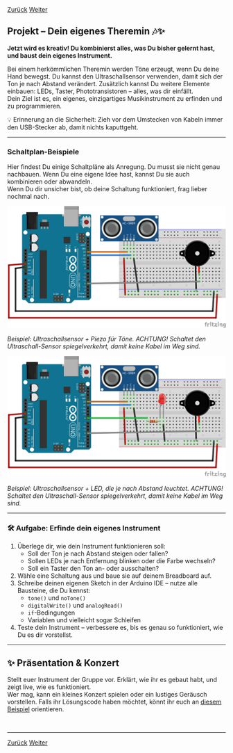 <link rel="stylesheet" href="assets/css/custom.css?v=2">

<div class="nav-container">
  <a href="Sensoren2" class="button">Zurück</a>
  <a href="Abschluss" class="button">Weiter</a>
</div>

## Projekt – Dein eigenes Theremin 🎶✨

**Jetzt wird es kreativ! Du kombinierst alles, was Du bisher gelernt hast, und baust dein eigenes Instrument.**

Bei einem herkömmlichen Theremin werden Töne erzeugt, wenn Du deine Hand bewegst. Du kannst den Ultraschallsensor verwenden, damit sich der Ton je nach Abstand verändert. Zusätzlich kannst Du weitere Elemente einbauen: LEDs, Taster, Phototransistoren – alles, was dir einfällt.  
Dein Ziel ist es, ein eigenes, einzigartiges Musikinstrument zu erfinden und zu programmieren.

<div class="merkbox">
💡 Erinnerung an die Sicherheit: Zieh vor dem Umstecken von Kabeln immer den USB-Stecker ab, damit nichts kaputtgeht.
</div>

---

### Schaltplan-Beispiele

Hier findest Du einige Schaltpläne als Anregung. Du musst sie nicht genau nachbauen. Wenn Du eine eigene Idee hast, kannst Du sie auch kombinieren oder abwandeln.  
Wenn Du dir unsicher bist, ob deine Schaltung funktioniert, frag lieber nochmal nach.

<div class="schaltplan-box">
  <img src="img/Schaltung_theremin_v2.png" alt="Theremin-Grundschaltung">
  <p><em>Beispiel: Ultraschallsensor + Piezo für Töne. ACHTUNG! Schaltet den Ultraschall-Sensor spiegelverkehrt, damit keine Kabel im Weg sind.</em></p>
</div>

<div class="schaltplan-box">
  <img src="img/Schaltung_t3_v2.png" alt="Theremin mit LED">
  <p><em>Beispiel: Ultraschallsensor + LED, die je nach Abstand leuchtet. ACHTUNG! Schaltet den Ultraschall-Sensor spiegelverkehrt, damit keine Kabel im Weg sind.</em></p>
</div>

<!-- Optional weitere Beispiele:
<div class="schaltplan-box">
  <img src="img/Schaltung_theremin_button.jpg" alt="Theremin mit Taster">
  <p><em>Beispiel: Zusätzlich ein Taster zum Umschalten</em></p>
</div>

<div class="schaltplan-box">
  <img src="img/Schaltung_theremin_phototransistor.jpg" alt="Theremin mit Phototransistor">
  <p><em>Beispiel: Phototransistor für ein weiteres Steuersignal</em></p>
</div>
-->

---

<div class="aufgabe">
<h3>🛠️ Aufgabe: Erfinde dein eigenes Instrument</h3>
<ol>
  <li>Überlege dir, wie dein Instrument funktionieren soll:
    <ul>
      <li>Soll der Ton je nach Abstand steigen oder fallen?</li>
      <li>Sollen LEDs je nach Entfernung blinken oder die Farbe wechseln?</li>
      <li>Soll ein Taster den Ton an- oder ausschalten?</li>
    </ul>
  </li>
  <li>Wähle eine Schaltung aus und baue sie auf deinem Breadboard auf.</li>
  <li>Schreibe deinen eigenen Sketch in der Arduino IDE – nutze alle Bausteine, die Du kennst:
    <ul>
      <li><code>tone()</code> und <code>noTone()</code></li>
      <li><code>digitalWrite()</code> und <code>analogRead()</code></li>
      <li><code>if</code>-Bedingungen</li>
      <li>Variablen und vielleicht sogar Schleifen</li>
    </ul>
  </li>
  <li>Teste dein Instrument – verbessere es, bis es genau so funktioniert, wie Du es dir vorstellst.</li>
</ol>
</div>


---

## ✨ Präsentation & Konzert

Stellt euer Instrument der Gruppe vor. Erklärt, wie ihr es gebaut habt, und zeigt live, wie es funktioniert.  
Wer mag, kann ein kleines Konzert spielen oder ein lustiges Geräusch vorstellen. Falls ihr Lösungscode haben möchtet, könnt ihr euch an [diesem Beispiel](https://github.com/eg-lab/ThereminoKurs/blob/main/SC_Theremino.ino) orientieren.

<p class="spacing-1">&nbsp;</p>

---

<div class="nav-container">
  <a href="Sensoren2" class="button">Zurück</a>
  <a href="Abschluss" class="button">Weiter</a>
</div>
